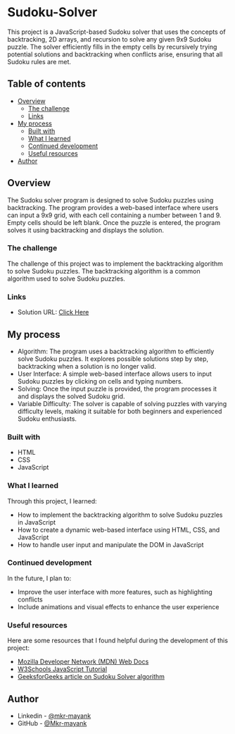# Sudoku-Solver
This project is a JavaScript-based Sudoku solver that uses the concepts of backtracking, 2D arrays, and recursion to solve any given 9x9 Sudoku puzzle. The solver efficiently fills in the empty cells by recursively trying potential solutions and backtracking when conflicts arise, ensuring that all Sudoku rules are met.

## Table of contents

- [Overview](#overview)
  - [The challenge](#the-challenge)
  - [Links](#links)
- [My process](#my-process)
  - [Built with](#built-with)
  - [What I learned](#what-i-learned)
  - [Continued development](#continued-development)
  - [Useful resources](#useful-resources)
- [Author](#author)

## Overview

The Sudoku solver program is designed to solve Sudoku puzzles using backtracking. The program provides a web-based interface where users can input a 9x9 grid, with each cell containing a number between 1 and 9. Empty cells should be left blank. Once the puzzle is entered, the program solves it using backtracking and displays the solution.

### The challenge

The challenge of this project was to implement the backtracking algorithm to solve Sudoku puzzles. The backtracking algorithm is a common algorithm used to solve Sudoku puzzles.

### Links

- Solution URL: [Click Here](https://github.com/Mkr-mayank/Sudoku-Solver-web)

## My process

- Algorithm: The program uses a backtracking algorithm to efficiently solve Sudoku puzzles. It explores possible solutions step by step, backtracking when a solution is no longer valid.
- User Interface: A simple web-based interface allows users to input Sudoku puzzles by clicking on cells and typing numbers.
- Solving: Once the input puzzle is provided, the program processes it and displays the solved Sudoku grid.
- Variable Difficulty: The solver is capable of solving puzzles with varying difficulty levels, making it suitable for both beginners and experienced Sudoku enthusiasts.

### Built with

- HTML
- CSS
- JavaScript

### What I learned

Through this project, I learned:
- How to implement the backtracking algorithm to solve Sudoku puzzles in JavaScript
- How to create a dynamic web-based interface using HTML, CSS, and JavaScript
- How to handle user input and manipulate the DOM in JavaScript

### Continued development

In the future, I plan to:
- Improve the user interface with more features, such as highlighting conflicts
- Include animations and visual effects to enhance the user experience

### Useful resources

Here are some resources that I found helpful during the development of this project:
- [Mozilla Developer Network (MDN) Web Docs](https://developer.mozilla.org/en-US/)
- [W3Schools JavaScript Tutorial](https://www.w3schools.com/js/)
- [GeeksforGeeks article on Sudoku Solver algorithm]( https://www.geeksforgeeks.org/sudoku-backtracking-7/)

## Author

- Linkedin - [@mkr-mayank](https://www.linkedin.com/in/mkr-mayank/)
- GitHub - [@Mkr-mayank](https://github.com/Mkr-mayank)
